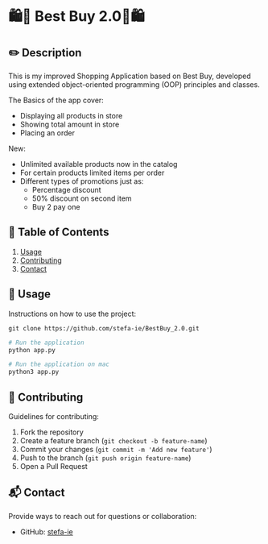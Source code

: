#  🛍️🛒 Best Buy 2.0🛒🛍️


## ✏️ Description
This is my improved Shopping Application based on Best Buy, 
developed using extended object-oriented programming (OOP) principles and classes. 

The Basics of the app cover:
- Displaying all products in store
- Showing total amount in store
- Placing an order

New:
- Unlimited available products now in the catalog
- For certain products limited items per order 
- Different types of promotions just as:
  - Percentage discount
  - 50% discount on second item
  - Buy 2 pay one


## 📖 Table of Contents
1. [Usage](#usage)
2. [Contributing](#contributing)
3. [Contact](#contact)


## 💾 Usage
Instructions on how to use the project:
```sh# Clone the repository
git clone https://github.com/stefa-ie/BestBuy_2.0.git
```
```sh
# Run the application
python app.py
```
```sh
# Run the application on mac
python3 app.py
```


## 👥 Contributing
Guidelines for contributing:
1. Fork the repository
2. Create a feature branch (`git checkout -b feature-name`)
3. Commit your changes (`git commit -m 'Add new feature'`)
4. Push to the branch (`git push origin feature-name`)
5. Open a Pull Request


## 📬 Contact
Provide ways to reach out for questions or collaboration:
- GitHub: [stefa-ie](https://github.com/stefa-ie)

